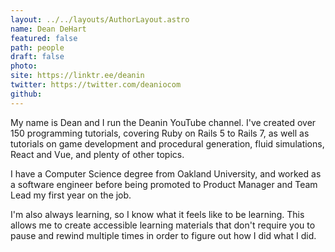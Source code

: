 ```yaml
---
layout: ../../layouts/AuthorLayout.astro
name: Dean DeHart
featured: false
path: people
draft: false
photo: 
site: https://linktr.ee/deanin
twitter: https://twitter.com/deaniocom
github: 
---
```


My name is Dean and I run the Deanin YouTube channel. I've created over 150 programming tutorials, covering Ruby on Rails 5 to Rails 7, as well as tutorials on game development and procedural generation, fluid simulations, React and Vue, and plenty of other topics.

I have a Computer Science degree from Oakland University, and worked as a software engineer before being promoted to Product Manager and Team Lead my first year on the job.

I'm also always learning, so I know what it feels like to be learning. This allows me to create accessible learning materials that don't require you to pause and rewind multiple times in order to figure out how I did what I did.